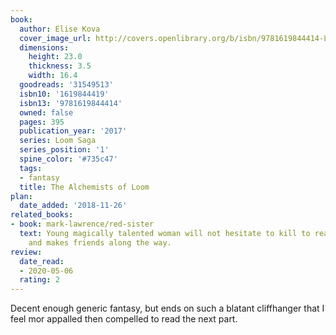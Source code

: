 ```yaml
---
book:
  author: Elise Kova
  cover_image_url: http://covers.openlibrary.org/b/isbn/9781619844414-L.jpg
  dimensions:
    height: 23.0
    thickness: 3.5
    width: 16.4
  goodreads: '31549513'
  isbn10: '1619844419'
  isbn13: '9781619844414'
  owned: false
  pages: 395
  publication_year: '2017'
  series: Loom Saga
  series_position: '1'
  spine_color: '#735c47'
  tags:
  - fantasy
  title: The Alchemists of Loom
plan:
  date_added: '2018-11-26'
related_books:
- book: mark-lawrence/red-sister
  text: Young magically talented woman will not hesitate to kill to reach her goal,
    and makes friends along the way.
review:
  date_read:
  - 2020-05-06
  rating: 2
---
```


Decent enough generic fantasy, but ends on such a blatant cliffhanger that I feel mor appalled then compelled to read
the next part.

